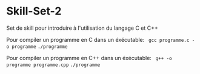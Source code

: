 # Skill-Set-2
Set de skill pour introduire à l'utilisation du langage C et C++

Pour compiler un programme en C dans un éxécutable:
``` gcc programme.c -o programme```
``` ./programme ```

Pour compiler un programme en C++ dans un éxécutable:
``` g++ -o programme programme.cpp```
``` ./programme ```
